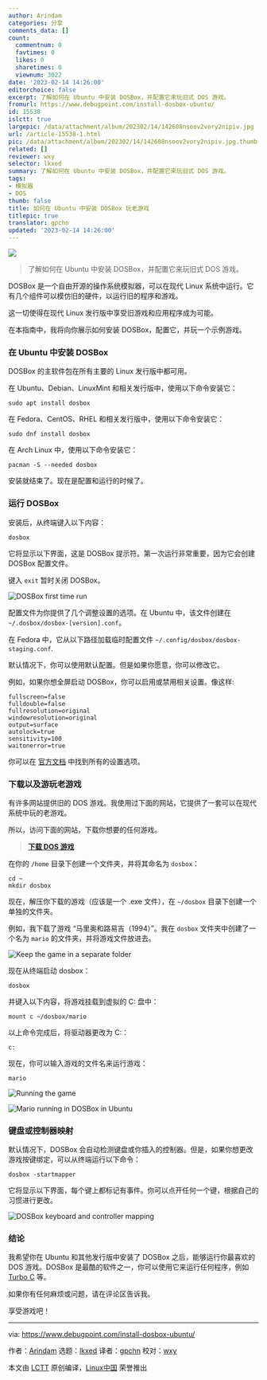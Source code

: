 ```yaml
---
author: Arindam
categories: 分享
comments_data: []
count:
  commentnum: 0
  favtimes: 0
  likes: 0
  sharetimes: 0
  viewnum: 3022
date: '2023-02-14 14:26:00'
editorchoice: false
excerpt: 了解如何在 Ubuntu 中安装 DOSBox，并配置它来玩旧式 DOS 游戏。
fromurl: https://www.debugpoint.com/install-dosbox-ubuntu/
id: 15538
islctt: true
largepic: /data/attachment/album/202302/14/142608nsoov2vory2nipiv.jpg
url: /article-15538-1.html
pic: /data/attachment/album/202302/14/142608nsoov2vory2nipiv.jpg.thumb.jpg
related: []
reviewer: wxy
selector: lkxed
summary: 了解如何在 Ubuntu 中安装 DOSBox，并配置它来玩旧式 DOS 游戏。
tags:
- 模拟器
- DOS
thumb: false
title: 如何在 Ubuntu 中安装 DOSBox 玩老游戏
titlepic: true
translator: gpchn
updated: '2023-02-14 14:26:00'
---
```


![](/data/attachment/album/202302/14/142608nsoov2vory2nipiv.jpg)



> 
> 了解如何在 Ubuntu 中安装 DOSBox，并配置它来玩旧式 DOS 游戏。
> 
> 
> 


DOSBox 是一个自由开源的操作系统模拟器，可以在现代 Linux 系统中运行。它有几个组件可以模仿旧的硬件，以运行旧的程序和游戏。


这一切使得在现代 Linux 发行版中享受旧游戏和应用程序成为可能。


在本指南中，我将向你展示如何安装 DOSBox，配置它，并玩一个示例游戏。


### 在 Ubuntu 中安装 DOSBox


DOSBox 的主软件包在所有主要的 Linux 发行版中都可用。


在 Ubuntu、Debian、LinuxMint 和相关发行版中，使用以下命令安装它：



```
sudo apt install dosbox

```

在 Fedora、CentOS、RHEL 和相关发行版中，使用以下命令安装它：



```
sudo dnf install dosbox

```

在 Arch Linux 中，使用以下命令安装它：



```
pacman -S --needed dosbox

```

安装就结束了。现在是配置和运行的时候了。


### 运行 DOSBox


安装后，从终端键入以下内容：



```
dosbox

```

它将显示以下界面，这是 DOSBox 提示符。第一次运行非常重要，因为它会创建 DOSBox 配置文件。


键入 `exit` 暂时关闭 DOSBox。


![DOSBox first time run](/data/attachment/album/202302/14/142701zbx3cfc3sbk3xay3.jpg)


配置文件为你提供了几个调整设置的选项。在 Ubuntu 中，该文件创建在 `~/.dosbox/dosbox-[version].conf`。


在 Fedora 中，它从以下路径加载临时配置文件 `~/.config/dosbox/dosbox-staging.conf`.


默认情况下，你可以使用默认配置。但是如果你愿意，你可以修改它。


例如，如果你想全屏启动 DOSBox，你可以启用或禁用相关设置。像这样:



```
fullscreen=false
fulldouble=false
fullresolution=original
windowresolution=original
output=surface
autolock=true
sensitivity=100
waitonerror=true

```

你可以在 [官方文档](https://www.dosbox.com/wiki/Dosbox.conf#Sections) 中找到所有的设置选项。


### 下载以及游玩老游戏


有许多网站提供旧的 DOS 游戏。我使用过下面的网站，它提供了一套可以在现代系统中玩的老游戏。


所以，访问下面的网站，下载你想要的任何游戏。



> 
> **[下载 DOS 游戏](https://archive.org/details/softwarelibrary_msdos_games?tab=collection)**
> 
> 
> 


在你的 `/home` 目录下创建一个文件夹，并将其命名为 `dosbox`：



```
cd ~
mkdir dosbox

```

现在，解压你下载的游戏（应该是一个 .exe 文件），在 `~/dosbox` 目录下创建一个单独的文件夹。


例如，我下载了游戏 “马里奥和路易吉（1994）”。我在 `dosbox` 文件夹中创建了一个名为 `mario` 的文件夹，并将游戏文件放进去。


![Keep the game in a separate folder](/data/attachment/album/202302/14/142711jvc401r3fq4w33f7.jpg)


现在从终端启动 dosbox：



```
dosbox

```

并键入以下内容，将游戏挂载到虚拟的 C: 盘中：



```
mount c ~/dosbox/mario

```

以上命令完成后，将驱动器更改为 C:：



```
c:

```

现在，你可以输入游戏的文件名来运行游戏：



```
mario

```

![Running the game](/data/attachment/album/202302/14/142720t2g6hsttrsjg9qh2.jpg)


![Mario running in DOSBox in Ubuntu](/data/attachment/album/202302/14/142736jy263cy66yg4ypk6.jpg)


### 键盘或控制器映射


默认情况下，DOSBox 会自动检测键盘或你插入的控制器。但是，如果你想更改游戏按键绑定，可以从终端运行以下命令：



```
dosbox -startmapper

```

它将显示以下界面，每个键上都标记有事件。你可以点开任何一个键，根据自己的习惯进行更改。


![DOSBox keyboard and controller mapping](/data/attachment/album/202302/14/142758app4w68777wr8rrw.jpg)


### 结论


我希望你在 Ubuntu 和其他发行版中安装了 DOSBox 之后，能够运行你最喜欢的 DOS 游戏。DOSBox 是最酷的软件之一，你可以使用它来运行任何程序，例如 [Turbo C](https://www.debugpoint.com/setting-up-dosbox-in-ubuntu-to-run-turbo-c/) 等。


如果你有任何麻烦或问题，请在评论区告诉我。


享受游戏吧！




---


via: <https://www.debugpoint.com/install-dosbox-ubuntu/>


作者：[Arindam](https://www.debugpoint.com/author/admin1/) 选题：[lkxed](https://github.com/lkxed) 译者：[gpchn](https://github.com/gpchn) 校对：[wxy](https://github.com/wxy)


本文由 [LCTT](https://github.com/LCTT/TranslateProject) 原创编译，[Linux中国](https://linux.cn/) 荣誉推出